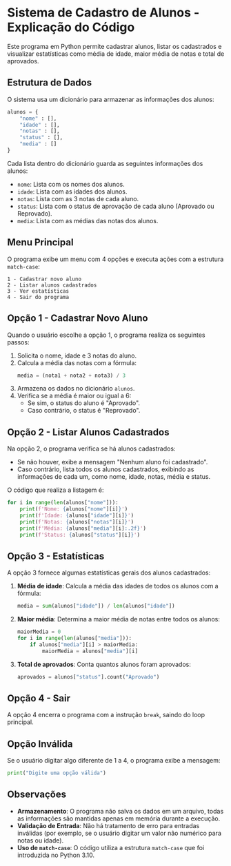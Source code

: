 # Sistema de Cadastro de Alunos - Explicação do Código

Este programa em Python permite cadastrar alunos, listar os cadastrados e visualizar estatísticas como média de idade, maior média de notas e total de aprovados.

## Estrutura de Dados

O sistema usa um dicionário para armazenar as informações dos alunos:

```python
alunos = {
    "nome" : [],
    "idade" : [],
    "notas" : [],
    "status" : [],
    "media" : []
}
```

Cada lista dentro do dicionário guarda as seguintes informações dos alunos:
- `nome`: Lista com os nomes dos alunos.
- `idade`: Lista com as idades dos alunos.
- `notas`: Lista com as 3 notas de cada aluno.
- `status`: Lista com o status de aprovação de cada aluno (Aprovado ou Reprovado).
- `media`: Lista com as médias das notas dos alunos.

## Menu Principal

O programa exibe um menu com 4 opções e executa ações com a estrutura `match-case`:

```
1 - Cadastrar novo aluno  
2 - Listar alunos cadastrados  
3 - Ver estatísticas  
4 - Sair do programa
```

## Opção 1 - Cadastrar Novo Aluno

Quando o usuário escolhe a opção 1, o programa realiza os seguintes passos:
1. Solicita o nome, idade e 3 notas do aluno.
2. Calcula a média das notas com a fórmula:
   ```python
   media = (nota1 + nota2 + nota3) / 3
   ```
3. Armazena os dados no dicionário `alunos`.
4. Verifica se a média é maior ou igual a 6:
   - Se sim, o status do aluno é "Aprovado".
   - Caso contrário, o status é "Reprovado".

## Opção 2 - Listar Alunos Cadastrados

Na opção 2, o programa verifica se há alunos cadastrados:
- Se não houver, exibe a mensagem "Nenhum aluno foi cadastrado".
- Caso contrário, lista todos os alunos cadastrados, exibindo as informações de cada um, como nome, idade, notas, média e status.

O código que realiza a listagem é:
```python
for i in range(len(alunos["nome"])):
    print(f'Nome: {alunos["nome"][i]}')
    print(f'Idade: {alunos["idade"][i]}')
    print(f'Notas: {alunos["notas"][i]}')
    print(f'Média: {alunos["media"][i]:.2f}')
    print(f'Status: {alunos["status"][i]}')
```

## Opção 3 - Estatísticas

A opção 3 fornece algumas estatísticas gerais dos alunos cadastrados:
1. **Média de idade**: Calcula a média das idades de todos os alunos com a fórmula:
   ```python
   media = sum(alunos["idade"]) / len(alunos["idade"])
   ```
2. **Maior média**: Determina a maior média de notas entre todos os alunos:
   ```python
   maiorMedia = 0
   for i in range(len(alunos["media"])):
       if alunos["media"][i] > maiorMedia:
           maiorMedia = alunos["media"][i]
   ```
3. **Total de aprovados**: Conta quantos alunos foram aprovados:
   ```python
   aprovados = alunos["status"].count("Aprovado")
   ```

## Opção 4 - Sair

A opção 4 encerra o programa com a instrução `break`, saindo do loop principal.

## Opção Inválida

Se o usuário digitar algo diferente de 1 a 4, o programa exibe a mensagem:
```python
print("Digite uma opção válida")
```

## Observações

- **Armazenamento**: O programa não salva os dados em um arquivo, todas as informações são mantidas apenas em memória durante a execução.
- **Validação de Entrada**: Não há tratamento de erro para entradas inválidas (por exemplo, se o usuário digitar um valor não numérico para notas ou idade).
- **Uso de `match-case`**: O código utiliza a estrutura `match-case` que foi introduzida no Python 3.10.

